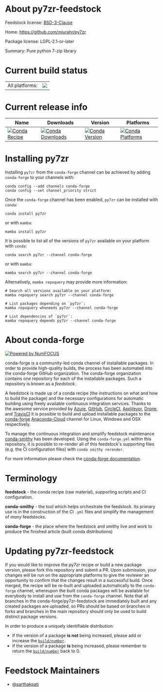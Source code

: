 About py7zr-feedstock
=====================

Feedstock license: [BSD-3-Clause](https://github.com/conda-forge/py7zr-feedstock/blob/main/LICENSE.txt)

Home: https://github.com/miurahr/py7zr

Package license: LGPL-2.1-or-later

Summary: Pure python 7-zip library

Current build status
====================


<table><tr><td>All platforms:</td>
    <td>
      <a href="https://dev.azure.com/conda-forge/feedstock-builds/_build/latest?definitionId=13346&branchName=main">
        <img src="https://dev.azure.com/conda-forge/feedstock-builds/_apis/build/status/py7zr-feedstock?branchName=main">
      </a>
    </td>
  </tr>
</table>

Current release info
====================

| Name | Downloads | Version | Platforms |
| --- | --- | --- | --- |
| [![Conda Recipe](https://img.shields.io/badge/recipe-py7zr-green.svg)](https://anaconda.org/conda-forge/py7zr) | [![Conda Downloads](https://img.shields.io/conda/dn/conda-forge/py7zr.svg)](https://anaconda.org/conda-forge/py7zr) | [![Conda Version](https://img.shields.io/conda/vn/conda-forge/py7zr.svg)](https://anaconda.org/conda-forge/py7zr) | [![Conda Platforms](https://img.shields.io/conda/pn/conda-forge/py7zr.svg)](https://anaconda.org/conda-forge/py7zr) |

Installing py7zr
================

Installing `py7zr` from the `conda-forge` channel can be achieved by adding `conda-forge` to your channels with:

```
conda config --add channels conda-forge
conda config --set channel_priority strict
```

Once the `conda-forge` channel has been enabled, `py7zr` can be installed with `conda`:

```
conda install py7zr
```

or with `mamba`:

```
mamba install py7zr
```

It is possible to list all of the versions of `py7zr` available on your platform with `conda`:

```
conda search py7zr --channel conda-forge
```

or with `mamba`:

```
mamba search py7zr --channel conda-forge
```

Alternatively, `mamba repoquery` may provide more information:

```
# Search all versions available on your platform:
mamba repoquery search py7zr --channel conda-forge

# List packages depending on `py7zr`:
mamba repoquery whoneeds py7zr --channel conda-forge

# List dependencies of `py7zr`:
mamba repoquery depends py7zr --channel conda-forge
```


About conda-forge
=================

[![Powered by
NumFOCUS](https://img.shields.io/badge/powered%20by-NumFOCUS-orange.svg?style=flat&colorA=E1523D&colorB=007D8A)](https://numfocus.org)

conda-forge is a community-led conda channel of installable packages.
In order to provide high-quality builds, the process has been automated into the
conda-forge GitHub organization. The conda-forge organization contains one repository
for each of the installable packages. Such a repository is known as a *feedstock*.

A feedstock is made up of a conda recipe (the instructions on what and how to build
the package) and the necessary configurations for automatic building using freely
available continuous integration services. Thanks to the awesome service provided by
[Azure](https://azure.microsoft.com/en-us/services/devops/), [GitHub](https://github.com/),
[CircleCI](https://circleci.com/), [AppVeyor](https://www.appveyor.com/),
[Drone](https://cloud.drone.io/welcome), and [TravisCI](https://travis-ci.com/)
it is possible to build and upload installable packages to the
[conda-forge](https://anaconda.org/conda-forge) [Anaconda-Cloud](https://anaconda.org/)
channel for Linux, Windows and OSX respectively.

To manage the continuous integration and simplify feedstock maintenance
[conda-smithy](https://github.com/conda-forge/conda-smithy) has been developed.
Using the ``conda-forge.yml`` within this repository, it is possible to re-render all of
this feedstock's supporting files (e.g. the CI configuration files) with ``conda smithy rerender``.

For more information please check the [conda-forge documentation](https://conda-forge.org/docs/).

Terminology
===========

**feedstock** - the conda recipe (raw material), supporting scripts and CI configuration.

**conda-smithy** - the tool which helps orchestrate the feedstock.
                   Its primary use is in the construction of the CI ``.yml`` files
                   and simplify the management of *many* feedstocks.

**conda-forge** - the place where the feedstock and smithy live and work to
                  produce the finished article (built conda distributions)


Updating py7zr-feedstock
========================

If you would like to improve the py7zr recipe or build a new
package version, please fork this repository and submit a PR. Upon submission,
your changes will be run on the appropriate platforms to give the reviewer an
opportunity to confirm that the changes result in a successful build. Once
merged, the recipe will be re-built and uploaded automatically to the
`conda-forge` channel, whereupon the built conda packages will be available for
everybody to install and use from the `conda-forge` channel.
Note that all branches in the conda-forge/py7zr-feedstock are
immediately built and any created packages are uploaded, so PRs should be based
on branches in forks and branches in the main repository should only be used to
build distinct package versions.

In order to produce a uniquely identifiable distribution:
 * If the version of a package **is not** being increased, please add or increase
   the [``build/number``](https://docs.conda.io/projects/conda-build/en/latest/resources/define-metadata.html#build-number-and-string).
 * If the version of a package **is** being increased, please remember to return
   the [``build/number``](https://docs.conda.io/projects/conda-build/en/latest/resources/define-metadata.html#build-number-and-string)
   back to 0.

Feedstock Maintainers
=====================

* [@sarthakpati](https://github.com/sarthakpati/)

